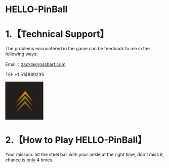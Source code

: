 # HELLO-PinBall

# 1.【Technical Support】

The problems encountered in the game can be feedback to me in the following ways:

Email：zack@grossbart.com

TEl: +1 514889235

![image](https://github.com/MMK460/HELLO-PinBall/blob/master/icon-40%403x.png)


# 2.【How to Play HELLO-PinBall】

Your mission: hit the steel ball with your ankle at the right time, don't miss it, chance is only 4 times.
